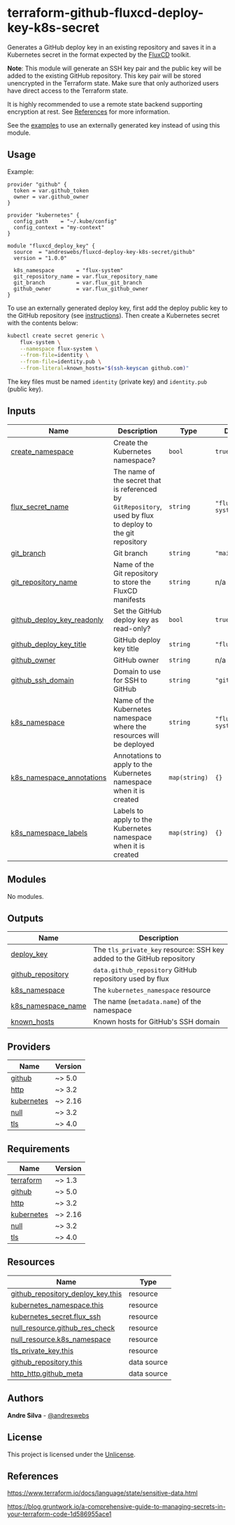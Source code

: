 # terraform-github-fluxcd-deploy-key-k8s-secret

Generates a GitHub deploy key in an existing repository and saves it in a
Kubernetes secret in the format expected by the
[FluxCD](https://fluxcd.io/docs/) toolkit.

**Note**: This module will generate an SSH key pair and the public key will be
added to the existing GitHub repository. This key pair will be stored
unencrypted in the Terraform state. Make sure that only authorized users have
direct access to the Terraform state.

It is highly recommended to use a remote state backend supporting encryption at
rest. See [References](#references) for more information.

See the [examples](#usage) to use an externally generated key instead of using
this module.

[//]: # (BEGIN_TF_DOCS)


## Usage

Example:

```hcl
provider "github" {
  token = var.github_token
  owner = var.github_owner
}

provider "kubernetes" {
  config_path    = "~/.kube/config"
  config_context = "my-context"
}

module "fluxcd_deploy_key" {
  source  = "andreswebs/fluxcd-deploy-key-k8s-secret/github"
  version = "1.0.0"

  k8s_namespace       = "flux-system"
  git_repository_name = var.flux_repository_name
  git_branch          = var.flux_git_branch
  github_owner        = var.flux_github_owner
}
```

To use an externally generated deploy key, first add the deploy public key to the GitHub repository (see [instructions](https://docs.github.com/en/developers/overview/managing-deploy-keys#setup-2)).
Then create a Kubernetes secret with the contents below:

```sh
kubectl create secret generic \
    flux-system \
    --namespace flux-system \
    --from-file=identity \
    --from-file=identity.pub \
    --from-literal=known_hosts="$(ssh-keyscan github.com)"
```

The key files must be named `identity` (private key) and `identity.pub` (public key).



## Inputs

| Name | Description | Type | Default | Required |
|------|-------------|------|---------|:--------:|
| <a name="input_create_namespace"></a> [create\_namespace](#input\_create\_namespace) | Create the Kubernetes namespace? | `bool` | `true` | no |
| <a name="input_flux_secret_name"></a> [flux\_secret\_name](#input\_flux\_secret\_name) | The name of the secret that is referenced by `GitRepository`, used by flux to deploy to the git repository | `string` | `"flux-system"` | no |
| <a name="input_git_branch"></a> [git\_branch](#input\_git\_branch) | Git branch | `string` | `"main"` | no |
| <a name="input_git_repository_name"></a> [git\_repository\_name](#input\_git\_repository\_name) | Name of the Git repository to store the FluxCD manifests | `string` | n/a | yes |
| <a name="input_github_deploy_key_readonly"></a> [github\_deploy\_key\_readonly](#input\_github\_deploy\_key\_readonly) | Set the GitHub deploy key as read-only? | `bool` | `true` | no |
| <a name="input_github_deploy_key_title"></a> [github\_deploy\_key\_title](#input\_github\_deploy\_key\_title) | GitHub deploy key title | `string` | `"flux"` | no |
| <a name="input_github_owner"></a> [github\_owner](#input\_github\_owner) | GitHub owner | `string` | n/a | yes |
| <a name="input_github_ssh_domain"></a> [github\_ssh\_domain](#input\_github\_ssh\_domain) | Domain to use for SSH to GitHub | `string` | `"github.com"` | no |
| <a name="input_k8s_namespace"></a> [k8s\_namespace](#input\_k8s\_namespace) | Name of the Kubernetes namespace where the resources will be deployed | `string` | `"flux-system"` | no |
| <a name="input_k8s_namespace_annotations"></a> [k8s\_namespace\_annotations](#input\_k8s\_namespace\_annotations) | Annotations to apply to the Kubernetes namespace when it is created | `map(string)` | `{}` | no |
| <a name="input_k8s_namespace_labels"></a> [k8s\_namespace\_labels](#input\_k8s\_namespace\_labels) | Labels to apply to the Kubernetes namespace when it is created | `map(string)` | `{}` | no |

## Modules

No modules.

## Outputs

| Name | Description |
|------|-------------|
| <a name="output_deploy_key"></a> [deploy\_key](#output\_deploy\_key) | The `tls_private_key` resource: SSH key added to the GitHub repository |
| <a name="output_github_repository"></a> [github\_repository](#output\_github\_repository) | `data.github_repository` GitHub repository used by flux |
| <a name="output_k8s_namespace"></a> [k8s\_namespace](#output\_k8s\_namespace) | The `kubernetes_namespace` resource |
| <a name="output_k8s_namespace_name"></a> [k8s\_namespace\_name](#output\_k8s\_namespace\_name) | The name (`metadata.name`) of the namespace |
| <a name="output_known_hosts"></a> [known\_hosts](#output\_known\_hosts) | Known hosts for GitHub's SSH domain |

## Providers

| Name | Version |
|------|---------|
| <a name="provider_github"></a> [github](#provider\_github) | ~> 5.0 |
| <a name="provider_http"></a> [http](#provider\_http) | ~> 3.2 |
| <a name="provider_kubernetes"></a> [kubernetes](#provider\_kubernetes) | ~> 2.16 |
| <a name="provider_null"></a> [null](#provider\_null) | ~> 3.2 |
| <a name="provider_tls"></a> [tls](#provider\_tls) | ~> 4.0 |

## Requirements

| Name | Version |
|------|---------|
| <a name="requirement_terraform"></a> [terraform](#requirement\_terraform) | ~> 1.3 |
| <a name="requirement_github"></a> [github](#requirement\_github) | ~> 5.0 |
| <a name="requirement_http"></a> [http](#requirement\_http) | ~> 3.2 |
| <a name="requirement_kubernetes"></a> [kubernetes](#requirement\_kubernetes) | ~> 2.16 |
| <a name="requirement_null"></a> [null](#requirement\_null) | ~> 3.2 |
| <a name="requirement_tls"></a> [tls](#requirement\_tls) | ~> 4.0 |

## Resources

| Name | Type |
|------|------|
| [github_repository_deploy_key.this](https://registry.terraform.io/providers/integrations/github/latest/docs/resources/repository_deploy_key) | resource |
| [kubernetes_namespace.this](https://registry.terraform.io/providers/hashicorp/kubernetes/latest/docs/resources/namespace) | resource |
| [kubernetes_secret.flux_ssh](https://registry.terraform.io/providers/hashicorp/kubernetes/latest/docs/resources/secret) | resource |
| [null_resource.github_res_check](https://registry.terraform.io/providers/hashicorp/null/latest/docs/resources/resource) | resource |
| [null_resource.k8s_namespace](https://registry.terraform.io/providers/hashicorp/null/latest/docs/resources/resource) | resource |
| [tls_private_key.this](https://registry.terraform.io/providers/hashicorp/tls/latest/docs/resources/private_key) | resource |
| [github_repository.this](https://registry.terraform.io/providers/integrations/github/latest/docs/data-sources/repository) | data source |
| [http_http.github_meta](https://registry.terraform.io/providers/hashicorp/http/latest/docs/data-sources/http) | data source |

[//]: # (END_TF_DOCS)

## Authors

**Andre Silva** - [@andreswebs](https://github.com/andreswebs)

## License

This project is licensed under the [Unlicense](UNLICENSE.md).

## References

<https://www.terraform.io/docs/language/state/sensitive-data.html>

<https://blog.gruntwork.io/a-comprehensive-guide-to-managing-secrets-in-your-terraform-code-1d586955ace1>
